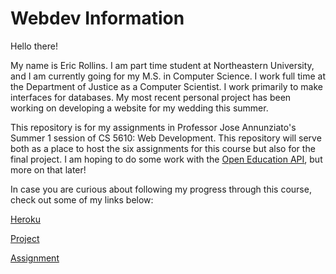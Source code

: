 # Webdev Information

Hello there!

My name is Eric Rollins. I am part time student at Northeastern University, and I am currently going for my M.S. in Computer Science. I work full time at the Department of Justice as a Computer Scientist. I work primarily to make interfaces for databases. My most recent personal project has been working on developing a website for my wedding this summer.

This repository is for my assignments in Professor Jose Annunziato's Summer 1 session of CS 5610: Web Development. This repository will serve both as a place to host the six assignments for this course but also for the final project. I am hoping to do some work with the [Open Education API](https://openonderwijsapi.nl/en/), but more on that later!

In case you are curious about following my progress through this course, check out some of my links below:

[Heroku](https://rollins-eric-webdev.herokuapp.com/)

[Project](https://rollins-eric-webdev.herokuapp.com/project/index.html)

[Assignment](https://rollins-eric-webdev.herokuapp.com/assignment/index.html)
